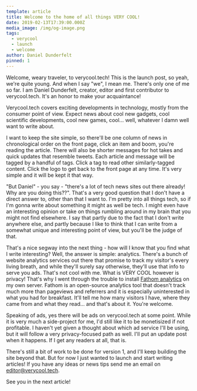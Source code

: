 ```yaml
---
template: article
title: Welcome to the home of all things VERY COOL!
date: 2019-02-13T17:39:00.000Z
media_image: /img/og-image.png
tags:
  - verycool
  - launch
  - welcome
author: Daniel Dunderfelt
pinned: 1
---
```

Welcome, weary traveler, to verycool.tech! This is the launch post, so yeah, we're quite young. And when I say "we", I mean me. There's only one of me so far. I am Daniel Dunderfelt, creator, editor and first contributor to verycool.tech. It's an honor to make your acquaintance!

Verycool.tech covers exciting developments in technology, mostly from the consumer point of view. Expect news about cool new gadgets, cool scientific developments, cool new games, cool... well, whatever I damn well want to write about.

I want to keep the site simple, so there'll be one column of news in chronological order on the front page, click an item and boom, you're reading the article. There will also be shorter messages for hot takes and quick updates that resemble tweets. Each article and message will be tagged by a handful of tags. Click a tag to read other similarly-tagged content. Click the logo to get back to the front page at any time. It's very simple and it will be kept it that way.

"But Daniel" - you say - "there's a lot of tech news sites out there already! Why are you doing this??". That's a very good question that I don't have a direct answer to, other than that I want to. I'm pretty into all things tech, so if I'm gonna write about something it might as well be tech. I might even have an interesting opinion or take on things rumbling around in my brain that you might not find elsewhere. I say that partly due to the fact that I don't write anywhere else, and partly because I like to think that I can write from a somewhat unique and interesting point of view, but you'll be the judge of that.

That's a nice segway into the next thing - how will I know that you find what I write interesting? Well, the answer is simple: analytics. There's a bunch of website analytics services out there that promise to track my visitor's every living breath, and while they'll surely say otherwise, they'll use that info to serve you ads. That's not cool with me. What is VERY COOL however is privacy! That's why I went through the trouble to install [Fathom analytics](https://usefathom.com/) on my own server. Fathom is an open-source analytics tool that doesn't track much more than pageviews and referrers and it is especially uninterested in what you had for breakfast. It'll tell me how many visitors I have, where they came from and what they read... and that's about it. You're welcome.

Speaking of ads, yes there will be ads on verycool.tech at some point. While it is very much a side-project for me, I'd still like it to be monetisized if not profitable. I haven't yet given a thought about which ad service I'll be using, but it will follow a very privacy-focused path as well. I'll put an update post when it happens. If I get any readers at all, that is.

There's still a bit of work to be done for version 1, and I'll keep building the site beyond that. But for now I just wanted to launch and start writing articles! If you have any ideas or news tips send me an email on editor@verycool.tech.

See you in the next article!
